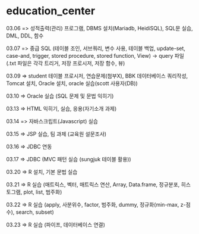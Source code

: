 # education_center

03.06 => 성적출력(관리) 프로그램, DBMS 설치(Mariadb, HeidiSQL), SQL문 실습, DML, DDL, 함수

03.07 => 중급 SQL (테이블 조인, 서브쿼리, 변수 사용, 테이블 백업, update-set, case-and, trigger, stored procedure, stored function, View) -> query 파일(.txt 파일은 각각 트리거, 저장 프로시저, 저장 함수, 뷰)

03.09 => student 테이블 프로시저, 연습문제(첨부X), BBK 데이터베이스 쿼리작성, Tomcat 설치, Oracle 설치, oracle 실습(scott 사용자(DB))

03.10 => Oracle 실습 (SQL 문제 및 문법 익히기)

03.13 => HTML 익히기, 실습, 응용(자기소개 과제)

03.14 => 자바스크립트(Javascript) 실습

03.15 => JSP 실습, 팀 과제 (교육원 설문조사)

03.16 => JDBC 연동

03.17 => JDBC (MVC 패턴 실습 (sungjuk 테이블 활용))

03.20 => R 설치, 기본 문법 실습

03.21 => R 실습 (매트릭스, 벡터, 매트릭스 연산, Array, Data.frame, 정규분포, 히스토그램, plot, list, 범주화)

03.22 => R 실습 (apply, 사분위수, factor, 범주화, dummy, 정규화(min-max, z-점수), search, subset)

03.23 => R 실습 (파이프, 데이터베이스 연결)
